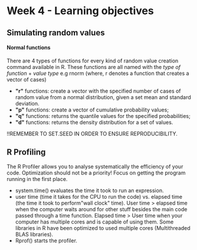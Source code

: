 # Week 4 - Learning objectives

## Simulating random values

#### Normal functions
There are 4 types of functions for every kind of random value creation command available in R. 
These functions are all named with the *type of function* + *value type* e.g rnorm (where, r denotes a function that creates a vector of cases)
* **"r"** functions: create a vector with the specified number of cases of random value from a normal distribution, given a set mean and standard deviation. 
* **"p"** functions: create a vector of cumulative probability values;
* **"q"** functions: returns the quantile values for the specified probabilities;
* **"d"** functions: returns the density distribution for a set of values.

!!REMEMBER TO SET.SEED IN ORDER TO ENSURE REPRODUCIBILITY.

## R Profiling
The R Profiler allows you to analyse systematically the efficiency of your code.
Optimization should not be a priority! Focus on getting the program running in the first place. 

* system.time() evaluates the time it took to run an expression.
* user time (time it takes for the CPU to run the code) vs. elapsed time (the time it took to perform"wall clock" time). User time > elapsed time when the computer waits around for other stuff besides the main code passed through a time function. Elapsed time > User time when your computer has multiple cores and is capable of using them. Some libraries in R have been optimized to used multiple cores (Multithreaded BLAS libraries).
* Rprof() starts the profiler. 
